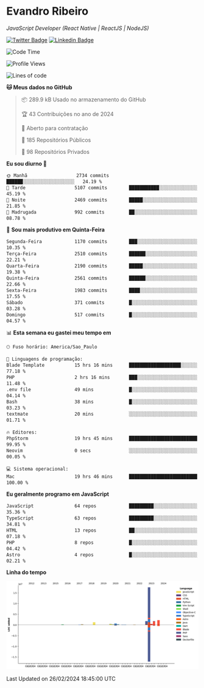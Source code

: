 # Evandro **Ribeiro**

*JavaScript Developer (React Native | ReactJS | NodeJS)*

[![Twitter Badge](https://img.shields.io/badge/-@ribeiroevandro-201B2D?style=flat-square&labelColor=201B2D&logo=twitter&logoColor=white&link=https://twitter.com/ribeiroevandro)](https://twitter.com/ribeiroevandro) 
[![Linkedin Badge](https://img.shields.io/badge/-Evandro%20Ribeiro-201B2D?style=flat-square&logo=Linkedin&logoColor=white&link=https://www.linkedin.com/in/ribeiroevandro)](https://www.linkedin.com/in/ribeiroevandro) 


<!--START_SECTION:waka-->
![Code Time](http://img.shields.io/badge/Code%20Time-3%2C720%20hrs-blue)

![Profile Views](http://img.shields.io/badge/Visualizac%C3%B5es%20do%20perfil-0-blue)

![Lines of code](https://img.shields.io/badge/Desde%20o%20Hello%20World%20eu%20escrevi-27.0%20million%20linhas%20de%20c%C3%B3digo-blue)

**🐱 Meus dados no GitHub** 

> 📦 289.9 kB Usado no armazenamento do GitHub 
 > 
> 🏆 43 Contribuições no ano de 2024
 > 
> 💼 Aberto para contratação
 > 
> 📜 185 Repositórios Públicos 
 > 
> 🔑 98 Repositórios Privados 
 > 
**Eu sou diurno 🐤** 

```text
🌞 Manhã                  2734 commits        ██████░░░░░░░░░░░░░░░░░░░   24.19 % 
🌆 Tarde                  5107 commits        ███████████░░░░░░░░░░░░░░   45.19 % 
🌃 Noite                  2469 commits        █████░░░░░░░░░░░░░░░░░░░░   21.85 % 
🌙 Madrugada              992 commits         ██░░░░░░░░░░░░░░░░░░░░░░░   08.78 % 
```
📅 **Sou mais produtivo em Quinta-Feira** 

```text
Segunda-Feira            1170 commits        ███░░░░░░░░░░░░░░░░░░░░░░   10.35 % 
Terça-Feira              2510 commits        ██████░░░░░░░░░░░░░░░░░░░   22.21 % 
Quarta-Feira             2190 commits        █████░░░░░░░░░░░░░░░░░░░░   19.38 % 
Quinta-Feira             2561 commits        ██████░░░░░░░░░░░░░░░░░░░   22.66 % 
Sexta-Feira              1983 commits        ████░░░░░░░░░░░░░░░░░░░░░   17.55 % 
Sábado                   371 commits         █░░░░░░░░░░░░░░░░░░░░░░░░   03.28 % 
Domingo                  517 commits         █░░░░░░░░░░░░░░░░░░░░░░░░   04.57 % 
```


📊 **Esta semana eu gastei meu tempo em** 

```text
🕑︎ Fuso horário: America/Sao_Paulo

💬 Linguagens de programação: 
Blade Template           15 hrs 16 mins      ███████████████████░░░░░░   77.18 % 
PHP                      2 hrs 16 mins       ███░░░░░░░░░░░░░░░░░░░░░░   11.48 % 
.env file                49 mins             █░░░░░░░░░░░░░░░░░░░░░░░░   04.14 % 
Bash                     38 mins             █░░░░░░░░░░░░░░░░░░░░░░░░   03.23 % 
textmate                 20 mins             ░░░░░░░░░░░░░░░░░░░░░░░░░   01.71 % 

🔥 Editores: 
PhpStorm                 19 hrs 45 mins      █████████████████████████   99.95 % 
Neovim                   0 secs              ░░░░░░░░░░░░░░░░░░░░░░░░░   00.05 % 

💻 Sistema operacional: 
Mac                      19 hrs 46 mins      █████████████████████████   100.00 % 
```

**Eu geralmente programo em JavaScript** 

```text
JavaScript               64 repos            █████████░░░░░░░░░░░░░░░░   35.36 % 
TypeScript               63 repos            █████████░░░░░░░░░░░░░░░░   34.81 % 
HTML                     13 repos            ██░░░░░░░░░░░░░░░░░░░░░░░   07.18 % 
PHP                      8 repos             █░░░░░░░░░░░░░░░░░░░░░░░░   04.42 % 
Astro                    4 repos             █░░░░░░░░░░░░░░░░░░░░░░░░   02.21 % 
```



**Linha do tempo**

![Lines of Code chart](https://raw.githubusercontent.com/ribeiroevandro/ribeiroevandro/main/assets/bar_graph.png)


 Last Updated on 26/02/2024 18:45:00 UTC
<!--END_SECTION:waka-->
